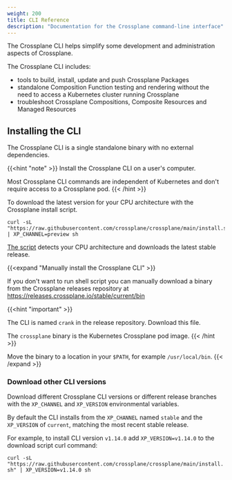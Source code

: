 ```yaml
---
weight: 200
title: CLI Reference
description: "Documentation for the Crossplane command-line interface"
---
```


The Crossplane CLI helps simplify some development and administration aspects of
Crossplane.

The Crossplane CLI includes:
* tools to build, install, update and push Crossplane Packages
* standalone Composition Function testing and rendering without the need to access a Kubernetes cluster running Crossplane
* troubleshoot Crossplane Compositions, Composite Resources and Managed Resources

## Installing the CLI

The Crossplane CLI is a single standalone binary with no external dependencies.

{{<hint "note" >}}
Install the Crossplane CLI on a user's computer.

Most Crossplane CLI commands are independent of Kubernetes and
don't require access to a Crossplane pod.
{{< /hint >}}

To download the latest version for your CPU architecture with the Crossplane
install script.

```shell
curl -sL "https://raw.githubusercontent.com/crossplane/crossplane/main/install.sh" | XP_CHANNEL=preview sh
```

[The script](https://raw.githubusercontent.com/crossplane/crossplane/main/install.sh)
detects your CPU architecture and downloads the latest stable release.

{{<expand "Manually install the Crossplane CLI" >}}

If you don't want to run shell script you can manually download a binary from
the Crossplane releases repository at
https://releases.crossplane.io/stable/current/bin

{{<hint "important" >}}
<!-- vale write-good.Passive = NO -->
The CLI is named `crank` in the release repository. Download this file.
<!-- vale write-good.Passive = YES -->

The `crossplane` binary is the Kubernetes Crossplane pod image.
{{< /hint >}}

Move the binary to a location in your `$PATH`, for example `/usr/local/bin`.
{{< /expand >}}

### Download other CLI versions

Download different Crossplane CLI versions or different release branches with
the `XP_CHANNEL` and `XP_VERSION` environmental variables.

By default the CLI installs from the `XP_CHANNEL` named `stable` and the
`XP_VERSION` of `current`, matching the most recent stable release.

For example, to install CLI version `v1.14.0` add `XP_VERSION=v1.14.0` to the
download script curl command:

`curl -sL "https://raw.githubusercontent.com/crossplane/crossplane/main/install.sh" | XP_VERSION=v1.14.0 sh`